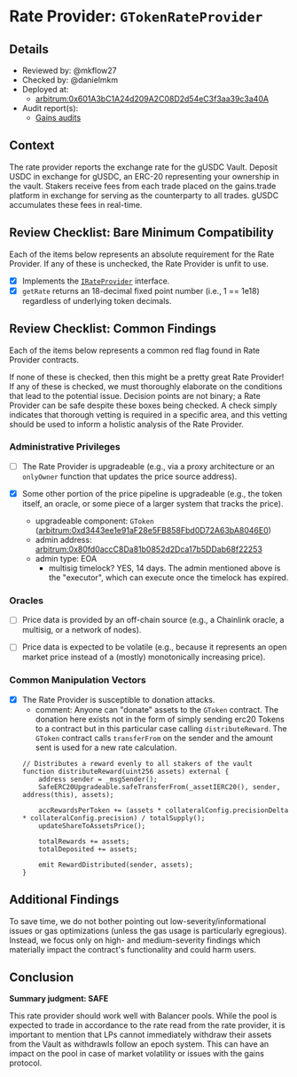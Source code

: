 # Rate Provider: `GTokenRateProvider`

## Details
- Reviewed by: @mkflow27
- Checked by: @danielmkm
- Deployed at:
    - [arbitrum:0x601A3bC1A24d209A2C08D2d54eC3f3aa39c3a40A](https://arbiscan.io/address/0x601A3bC1A24d209A2C08D2d54eC3f3aa39c3a40A#code)
- Audit report(s):
    - [Gains audits](https://github.com/pashov/audits/blob/master/team/pdf/GainsNetwork-security-review.pdf)

## Context
The rate provider reports the exchange rate for the gUSDC Vault. Deposit USDC in exchange for gUSDC, an ERC-20 representing your ownership in the vault. Stakers receive fees from each trade placed on the gains.trade platform in exchange for serving as the counterparty to all trades. gUSDC accumulates these fees in real-time.

## Review Checklist: Bare Minimum Compatibility
Each of the items below represents an absolute requirement for the Rate Provider. If any of these is unchecked, the Rate Provider is unfit to use.

- [x] Implements the [`IRateProvider`](https://github.com/balancer/balancer-v2-monorepo/blob/bc3b3fee6e13e01d2efe610ed8118fdb74dfc1f2/pkg/interfaces/contracts/pool-utils/IRateProvider.sol) interface.
- [x] `getRate` returns an 18-decimal fixed point number (i.e., 1 == 1e18) regardless of underlying token decimals.

## Review Checklist: Common Findings
Each of the items below represents a common red flag found in Rate Provider contracts.

If none of these is checked, then this might be a pretty great Rate Provider! If any of these is checked, we must thoroughly elaborate on the conditions that lead to the potential issue. Decision points are not binary; a Rate Provider can be safe despite these boxes being checked. A check simply indicates that thorough vetting is required in a specific area, and this vetting should be used to inform a holistic analysis of the Rate Provider.

### Administrative Privileges
- [ ] The Rate Provider is upgradeable (e.g., via a proxy architecture or an `onlyOwner` function that updates the price source address).

- [x] Some other portion of the price pipeline is upgradeable (e.g., the token itself, an oracle, or some piece of a larger system that tracks the price).
    - upgradeable component: `GToken` ([arbitrum:0xd3443ee1e91aF28e5FB858Fbd0D72A63bA8046E0](https://arbiscan.io/address/0xd3443ee1e91aF28e5FB858Fbd0D72A63bA8046E0#readProxyContract))
    - admin address: [arbitrum:0x80fd0accC8Da81b0852d2Dca17b5DDab68f22253](https://arbiscan.io/address/0x80fd0accC8Da81b0852d2Dca17b5DDab68f22253)
    - admin type: EOA
        - multisig timelock? YES, 14 days. The admin mentioned above is the "executor", which can execute once the timelock has expired.

### Oracles
- [ ] Price data is provided by an off-chain source (e.g., a Chainlink oracle, a multisig, or a network of nodes). 

- [ ] Price data is expected to be volatile (e.g., because it represents an open market price instead of a (mostly) monotonically increasing price).

### Common Manipulation Vectors
- [x] The Rate Provider is susceptible to donation attacks.
    - comment: Anyone can "donate" assets to the `GToken` contract. The donation here exists not in the form of simply sending erc20 Tokens to a contract but in this particular case calling `distributeReward`. The `GToken` contract calls `transferFrom` on the sender and the amount sent is used for a new rate calculation.
    ```solidity
    // Distributes a reward evenly to all stakers of the vault
    function distributeReward(uint256 assets) external {
        address sender = _msgSender();
        SafeERC20Upgradeable.safeTransferFrom(_assetIERC20(), sender, address(this), assets);

        accRewardsPerToken += (assets * collateralConfig.precisionDelta * collateralConfig.precision) / totalSupply();
        updateShareToAssetsPrice();

        totalRewards += assets;
        totalDeposited += assets;

        emit RewardDistributed(sender, assets);
    }
    ```  

## Additional Findings
To save time, we do not bother pointing out low-severity/informational issues or gas optimizations (unless the gas usage is particularly egregious). Instead, we focus only on high- and medium-severity findings which materially impact the contract's functionality and could harm users.


## Conclusion
**Summary judgment: SAFE**

This rate provider should work well with Balancer pools. While the pool is expected to trade in accordance to the rate read from the rate provider, it is important to mention that LPs cannot immediately withdraw their assets from the Vault as withdrawls follow an epoch system. This can have an impact on the pool in case of market volatility or issues with the gains protocol. 